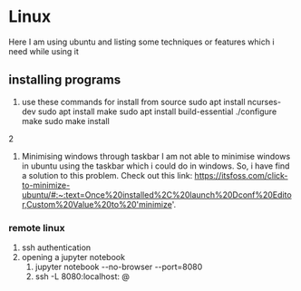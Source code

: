 # Linux
Here I am using ubuntu and listing some techniques or features which i need while using it

## installing programs
1. use these commands for install from source
sudo apt install ncurses-dev
sudo apt install make
sudo apt install build-essential
./configure
make
sudo make install

2


1. Minimising windows through taskbar
I am not able to minimise windows in ubuntu using the taskbar which i could do in windows. So, i have find a solution to this problem. Check out this link: https://itsfoss.com/click-to-minimize-ubuntu/#:~:text=Once%20installed%2C%20launch%20Dconf%20Editor,Custom%20Value%20to%20'minimize'.


### remote linux 
1. ssh authentication
2. opening a jupyter notebook
    1. jupyter notebook --no-browser --port=8080
    2. ssh -L 8080:localhost:<port> <remoteuser>@<remotehost>